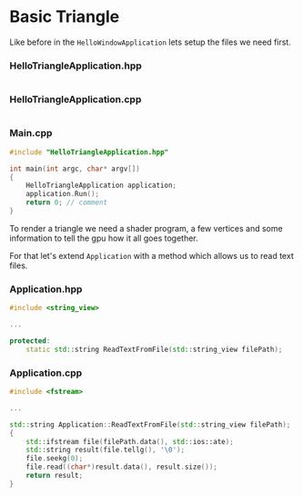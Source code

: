 # Basic Triangle

Like before in the `HelloWindowApplication` lets setup the files we need first.

### HelloTriangleApplication.hpp
```cpp
```

### HelloTriangleApplication.cpp
```cpp
```

### Main.cpp
```cpp
#include "HelloTriangleApplication.hpp"

int main(int argc, char* argv[])
{
    HelloTriangleApplication application;
    application.Run();
    return 0; // comment
}
```

To render a triangle we need a shader program, a few vertices and some information to tell the gpu how it all goes together.

For that let's extend `Application` with a method which allows us to read text files.

### Application.hpp
```cpp
#include <string_view>

...

protected:
    static std::string ReadTextFromFile(std::string_view filePath);
```

### Application.cpp
```cpp
#include <fstream>

...

std::string Application::ReadTextFromFile(std::string_view filePath);
{
    std::ifstream file(filePath.data(), std::ios::ate);
    std::string result(file.tellg(), '\0');
    file.seekg(0);
    file.read((char*)result.data(), result.size());
    return result;
}
```